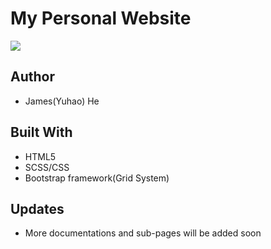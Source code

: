 # My Personal Website
<img src="https://user-images.githubusercontent.com/30460622/38840098-c940e228-4192-11e8-8140-0fbe893235b3.png">

## Author
- James(Yuhao) He

## Built With
- HTML5
- SCSS/CSS
- Bootstrap framework(Grid System) 

## Updates
- More documentations and sub-pages will be added soon
